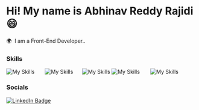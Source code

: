 Hi! My name is Abhinav Reddy Rajidi 😄
========================================================================================================================================

🌍  I am a Front-End Developer..
<br/>
### Skills

![My Skills](https://skillicons.dev/icons?i=html,css) &nbsp;&nbsp;&nbsp;&nbsp;&nbsp; ![My Skills](https://skillicons.dev/icons?i=js)&nbsp;&nbsp;&nbsp;&nbsp;&nbsp; ![My Skills](https://skillicons.dev/icons?i=figma) ![My Skills](https://skillicons.dev/icons?i=tailwind) &nbsp;&nbsp;&nbsp;&nbsp;&nbsp; ![My Skills](https://skillicons.dev/icons?i=react) &nbsp;&nbsp;&nbsp;&nbsp;&nbsp; 
<br/>

### Socials

<div id="badges">
  <a href="https://www.linkedin.com/in/abhinavreddy-rajidi-988633280/">
    <img src="https://img.shields.io/badge/LinkedIn-blue?style=for-the-badge&logo=linkedin&logoColor=white" alt="LinkedIn Badge"/>
  </a>
</div>

